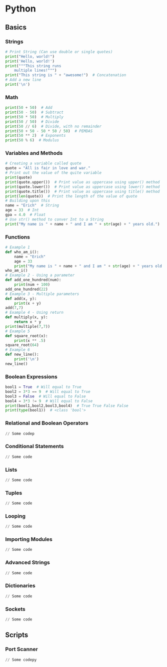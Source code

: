 # Python

## Basics

### Strings

```python
# Print String (Can use double or single quotes)
print("Hello, world!")
print('Hello, world!')
print("""This string runs
    multiple lines!""")
print("This string is " + "awesome!")  # Concatenation
# Add a new line
print('\n')
```

### Math

```python
print(50 + 50)  # Add
print(50 - 50)  # Subtract
print(50 * 50)  # Multiply
print(50 / 50)  # Divide
print(50 // 6)  # Divide, with no remainder
print(50 + 50 - 50 * 50 / 50)  # PEMDAS
print(50 ** 2)  # Exponents
print(50 % 6)  # Modulus
```

### Variables and Methods

```python
# Creating a variable called quote
quote = "All is fair in love and war."
# Print out the value of the quite variable
print(quote)
print(quote.upper())  # Print value as uppercase using upper() method
print(quote.lower())  # Print value as uppercase using lower() method
print(quote.title())  # Print value as uppercase using title() method
print(len(quote))  # Print the length of the value of quote
# Building upon this
name = "Erich"  # String
age = 33  # Int
gpa = 4.0  # Float
# Use str() method to conver Int to a String
print("My name is " + name + " and I am " + str(age) + " years old.")
```

### Functions

```python
# Example 1
def who_am_i():
    name = "Erich"
    age = 33
    print("My name is " + name + " and I am " + str(age) + " years old.")
who_am_i()
# Example 2 - Using a parameter
def add_one_hundred(num):
    print(num + 100)
add_one_hundred(22)
# Example 3 - Multiple parameters
def add(x, y):
    print(x + y)
add(7,7)
# Example 4 - Using return
def multiply(x, y):
    return x * y
print(multiple(7,7))
# Example 5
def square_root(x):
    print(x ** .5)
square_root(64)
# Example 6
def new_line():
    print('\n')
new_line()
```

### Boolean Expressions

```python
bool1 = True  # Will equal to True
bool2 = 3*3 == 9  # Will equal to True
bool3 = False  # Will equal to False
bool4 = 3*3 != 9  # Will equal to False
print(bool1,bool2,bool3,bool4)  # True True False False
print(type(bool1))  # <class 'bool'>
```

### Relational and Boolean Operators

```python
// Some codep
```

### Conditional Statements

```python
// Some code
```

### Lists

```python
// Some code
```

### Tuples

```python
// Some code
```

### Looping

```python
// Some code
```

### Importing Modules

```python
// Some code
```

### Advanced Strings

```python
// Some code
```

### Dictionaries

```python
// Some code
```

### Sockets

```python
// Some code
```

## Scripts

### Port Scanner

```python
// Some codepy
```
